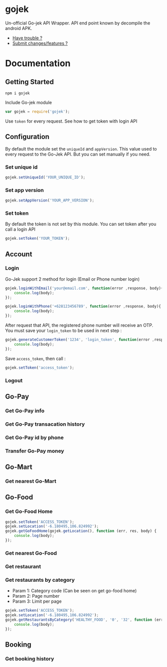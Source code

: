# gojek
Un-official Go-jek API Wrapper. API end point known by decompile the android APK.
- [Have trouble ?](https://github.com/mychaelgo/gojek/issues)
- [Submit changes/features ?](https://github.com/mychaelgo/gojek/pulls)

Documentation
=============

## Getting Started
```
npm i gojek
```
Include Go-jek module
```js
var gojek = require('gojek');
```

Use `token` for every request. 
See how to get token with login API

## Configuration
By default the module set the `uniqueId` and `appVersion`. This value used to every request to the Go-Jek API. But you can set manually if you need.

### Set unique id
```js
gojek.setUniqueId('YOUR_UNIQUE_ID');
```

### Set app version
```js
gojek.setAppVersion('YOUR_APP_VERSION');
```

### Set token
By default the token is not set by this module. You can set token after you call a login API
```js
gojek.setToken('YOUR_TOKEN');
```


## Account
### Login
Go-Jek support 2 method for login (Email or Phone number login)

```js
gojek.loginWithEmail('your@email.com', function(error ,response, body){
	console.log(body);
});
```

```js
gojek.loginWithPhone('+628123456789', function(error ,response, body){
	console.log(body);
});
```

After request that API, the registered phone number will receive an OTP. 
You must save your `login_token` to be used in next step :

```js
gojek.generateCustomerToken('1234', 'login_token', function(error ,response, body){
	console.log(body);
});
```

Save `access_token`, then call :
```js
gojek.setToken('access_token');
```

### Logout

## Go-Pay
### Get Go-Pay info
### Get Go-Pay transacation history 
### Get Go-Pay id by phone
### Transfer Go-Pay money

## Go-Mart
### Get nearest Go-Mart

## Go-Food
### Get Go-Food Home
```js
gojek.setToken('ACCESS_TOKEN');
gojek.setLocation('-6.180495,106.824992');
gojek.getGoFoodHome(gojek.getLocation(), function (err, res, body) {
    console.log(body);
});
```
### Get nearest Go-Food
### Get restaurant
### Get restaurants by category
- Param 1: Category code (Can be seen on get go-food home)
- Param 2: Page number
- Param 3: Limit per page
```js
gojek.setToken('ACCESS_TOKEN');
gojek.setLocation('-6.180495,106.824992');
gojek.getRestaurantsByCategory('HEALTHY_FOOD', '0', '32', function (err, res, body) {
    console.log(body);
});
```

## Booking
### Get booking history


